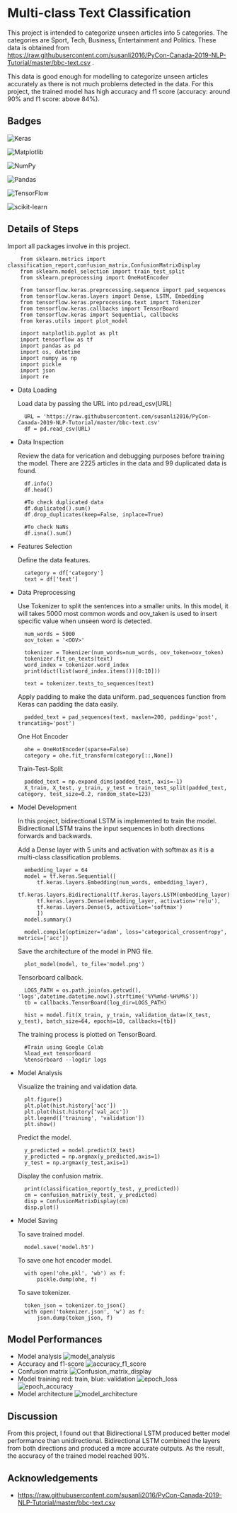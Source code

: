 # Multi-class Text Classification

This project is intended to categorize unseen articles into 5 categories. The categories are Sport, Tech, Business, Entertainment and Politics. These data is obtained from https://raw.githubusercontent.com/susanli2016/PyCon-Canada-2019-NLP-Tutorial/master/bbc-text.csv . 

This data is good enough for modelling to categorize unseen articles accurately as there is not much problems detected in the data. For this project, the trained model has high accuracy and f1 score (accuracy: around 90% and f1 score: above 84%). 
## Badges

![Keras](https://img.shields.io/badge/Keras-%23D00000.svg?style=for-the-badge&logo=Keras&logoColor=white)

![Matplotlib](https://img.shields.io/badge/Matplotlib-%23ffffff.svg?style=for-the-badge&logo=Matplotlib&logoColor=black)

![NumPy](https://img.shields.io/badge/numpy-%23013243.svg?style=for-the-badge&logo=numpy&logoColor=white)

![Pandas](https://img.shields.io/badge/pandas-%23150458.svg?style=for-the-badge&logo=pandas&logoColor=white)

![TensorFlow](https://img.shields.io/badge/TensorFlow-%23FF6F00.svg?style=for-the-badge&logo=TensorFlow&logoColor=white)

![scikit-learn](https://img.shields.io/badge/scikit--learn-%23F7931E.svg?style=for-the-badge&logo=scikit-learn&logoColor=white)



## Details of Steps

Import all packages involve in this project.

        from sklearn.metrics import classification_report,confusion_matrix,ConfusionMatrixDisplay
        from sklearn.model_selection import train_test_split
        from sklearn.preprocessing import OneHotEncoder

        from tensorflow.keras.preprocessing.sequence import pad_sequences
        from tensorflow.keras.layers import Dense, LSTM, Embedding
        from tensorflow.keras.preprocessing.text import Tokenizer
        from tensorflow.keras.callbacks import TensorBoard
        from tensorflow.keras import Sequential, callbacks
        from keras.utils import plot_model

        import matplotlib.pyplot as plt
        import tensorflow as tf
        import pandas as pd
        import os, datetime
        import numpy as np
        import pickle
        import json
        import re

- Data Loading
    
    Load data by passing the URL into pd.read_csv(URL)

        URL = 'https://raw.githubusercontent.com/susanli2016/PyCon-Canada-2019-NLP-Tutorial/master/bbc-text.csv'
        df = pd.read_csv(URL)

- Data Inspection

    Review the data for verication and debugging purposes before training the model. There are 2225 articles in the data and 99 duplicated data is found.

        df.info()
        df.head()

        #To check duplicated data
        df.duplicated().sum()
        df.drop_duplicates(keep=False, inplace=True)

        #To check NaNs
        df.isna().sum()

- Features Selection

    Define the data features.
        
        category = df['category']
        text = df['text']

- Data Preprocessing

    Use Tokenizer to split the sentences into a smaller units. In this model, it will takes 5000 most common words and oov_taken is used to insert specific value when unseen word is detected. 

        num_words = 5000
        oov_token = '<OOV>'

        tokenizer = Tokenizer(num_words=num_words, oov_token=oov_token)
        tokenizer.fit_on_texts(text)
        word_index = tokenizer.word_index
        print(dict(list(word_index.items())[0:10]))

        text = tokenizer.texts_to_sequences(text)

    Apply padding to make the data uniform. pad_sequences function from Keras can padding the data easily. 

        padded_text = pad_sequences(text, maxlen=200, padding='post', truncating='post')

    One Hot Encoder

        ohe = OneHotEncoder(sparse=False)
        category = ohe.fit_transform(category[::,None])

    Train-Test-Split

        padded_text = np.expand_dims(padded_text, axis=-1)
        X_train, X_test, y_train, y_test = train_test_split(padded_text, category, test_size=0.2, random_state=123)

- Model Development

    In this project, bidirectional LSTM is implemented to train the model. Bidirectional LSTM trains the input sequences in both directions forwards and backwards.

    Add a Dense layer with 5 units and activation with softmax as it is a multi-class classification problems.

        embedding_layer = 64
        model = tf.keras.Sequential([
            tf.keras.layers.Embedding(num_words, embedding_layer),
            tf.keras.layers.Bidirectional(tf.keras.layers.LSTM(embedding_layer)),
            tf.keras.layers.Dense(embedding_layer, activation='relu'),
            tf.keras.layers.Dense(5, activation='softmax')
            ])
        model.summary()

        model.compile(optimizer='adam', loss='categorical_crossentropy', metrics=['acc'])

    Save the architecture of the model in PNG file.

        plot_model(model, to_file='model.png')

    Tensorboard callback.

        LOGS_PATH = os.path.join(os.getcwd(), 'logs',datetime.datetime.now().strftime('%Y%m%d-%H%M%S'))
        tb = callbacks.TensorBoard(log_dir=LOGS_PATH)

        hist = model.fit(X_train, y_train, validation_data=(X_test, y_test), batch_size=64, epochs=10, callbacks=[tb])

    The training process is plotted on TensorBoard.

        #Train using Google Colab 
        %load_ext tensorboard
        %tensorboard --logdir logs

- Model Analysis

    Visualize the training and validation data.

        plt.figure()
        plt.plot(hist.history['acc'])
        plt.plot(hist.history['val_acc'])
        plt.legend(['training', 'validation'])
        plt.show()

    Predict the model.

        y_predicted = model.predict(X_test)
        y_predicted = np.argmax(y_predicted,axis=1)
        y_test = np.argmax(y_test,axis=1)

    Display the confusion matrix.

        print(classification_report(y_test, y_predicted))
        cm = confusion_matrix(y_test, y_predicted)
        disp = ConfusionMatrixDisplay(cm)
        disp.plot()

- Model Saving

    To save trained model.

        model.save('model.h5')

    To save one hot encoder model.
        
        with open('ohe.pkl', 'wb') as f:
            pickle.dump(ohe, f)

    To save tokenizer.
        
        token_json = tokenizer.to_json()
        with open('tokenizer.json', 'w') as f:
            json.dump(token_json, f)





## Model Performances

- Model analysis
![model_analysis](https://user-images.githubusercontent.com/121777112/211500438-736a93ac-1d44-4c3f-87b7-07ef7f861da9.png)
- Accuracy and f1-score
![accuracy_f1_score](https://user-images.githubusercontent.com/121777112/211500399-45197d5e-8fe8-42e3-92fd-9d719dff6e89.jpg)
- Confusion matrix
![Confusion_matrix_display](https://user-images.githubusercontent.com/121777112/211500458-148a36e1-1e13-4375-be31-2c7c2f5fbee8.jpg)
- Model training
red: train, blue: validation
![epoch_loss](https://user-images.githubusercontent.com/121777112/211500511-342f46ba-fc84-4f82-855e-4205ea5c3c40.jpg)
![epoch_accuracy](https://user-images.githubusercontent.com/121777112/211500534-dcfe0684-138b-43eb-923b-1a46a3cd7f79.jpg)
- Model architecture
![model_architecture](https://user-images.githubusercontent.com/121777112/211500591-41b263e1-2dc5-443f-898e-0bc548e38f84.png)
## Discussion

From this project, I found out that Bidirectional LSTM produced better model performance than unidirectional. Bidirectional LSTM combined the layers from both directions and produced a more accurate outputs. As the result, the accuracy of the trained model reached 90%.
## Acknowledgements

 - https://raw.githubusercontent.com/susanli2016/PyCon-Canada-2019-NLP-Tutorial/master/bbc-text.csv
